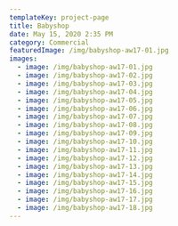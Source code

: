 ```yaml
---
templateKey: project-page
title: Babyshop
date: May 15, 2020 2:35 PM
category: Commercial
featuredImage: /img/babyshop-aw17-01.jpg
images:
  - image: /img/babyshop-aw17-01.jpg
  - image: /img/babyshop-aw17-02.jpg
  - image: /img/babyshop-aw17-03.jpg
  - image: /img/babyshop-aw17-04.jpg
  - image: /img/babyshop-aw17-05.jpg
  - image: /img/babyshop-aw17-06.jpg
  - image: /img/babyshop-aw17-07.jpg
  - image: /img/babyshop-aw17-08.jpg
  - image: /img/babyshop-aw17-09.jpg
  - image: /img/babyshop-aw17-10.jpg
  - image: /img/babyshop-aw17-11.jpg
  - image: /img/babyshop-aw17-12.jpg
  - image: /img/babyshop-aw17-13.jpg
  - image: /img/babyshop-aw17-14.jpg
  - image: /img/babyshop-aw17-15.jpg
  - image: /img/babyshop-aw17-16.jpg
  - image: /img/babyshop-aw17-17.jpg
  - image: /img/babyshop-aw17-18.jpg
---
```

